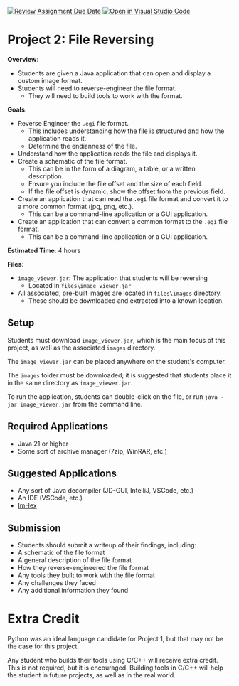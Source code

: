 [![Review Assignment Due Date](https://classroom.github.com/assets/deadline-readme-button-24ddc0f5d75046c5622901739e7c5dd533143b0c8e959d652212380cedb1ea36.svg)](https://classroom.github.com/a/MEZ8zmst)
[![Open in Visual Studio Code](https://classroom.github.com/assets/open-in-vscode-718a45dd9cf7e7f842a935f5ebbe5719a5e09af4491e668f4dbf3b35d5cca122.svg)](https://classroom.github.com/online_ide?assignment_repo_id=13717325&assignment_repo_type=AssignmentRepo)
# Project 2: File Reversing
**Overview**: 
 - Students are given a Java application that can open and display a custom image format.
 - Students will need to reverse-engineer the file format.
   - They will need to build tools to work with the format.

**Goals**:
 - Reverse Engineer the `.egi` file format.
   - This includes understanding how the file is structured and how the application reads it.
   - Determine the endianness of the file.
 - Understand how the application reads the file and displays it.
 - Create a schematic of the file format.
   - This can be in the form of a diagram, a table, or a written description.
   - Ensure you include the file offset and the size of each field.
   - If the file offset is dynamic, show the offset from the previous field.
 - Create an application that can read the `.egi` file format and convert it to a more common format (jpg, png, etc.).
   - This can be a command-line application or a GUI application.
 - Create an application that can convert a common format to the `.egi` file format.
    - This can be a command-line application or a GUI application.

**Estimated Time**: 4 hours

**Files**:
 - `image_viewer.jar`: The application that students will be reversing
   - Located in `files\image_viewer.jar`
 - All associated, pre-built images are located in `files\images` directory.
   - These should be downloaded and extracted into a known location.

## Setup
Students must download `image_viewer.jar`, which is the main focus of this project, as well as the associated `images` directory.

The `image_viewer.jar` can be placed anywhere on the student's computer.

The `images` folder must be downloaded; it is suggested that students place it in the same directory as `image_viewer.jar`.

To run the application, students can double-click on the file, or run `java -jar image_viewer.jar` from the command line.

## Required Applications
  - Java 21 or higher
  - Some sort of archive manager (7zip, WinRAR, etc.)

## Suggested Applications
  - Any sort of Java decompiler (JD-GUI, IntelliJ, VSCode, etc.)
  - An IDE (VSCode, etc.)
  - [ImHex](https://imhex.werwolv.net)

## Submission
- Students should submit a writeup of their findings, including:
 - A schematic of the file format
 - A general description of the file format
 - How they reverse-engineered the file format
 - Any tools they built to work with the file format
 - Any challenges they faced
 - Any additional information they found

# Extra Credit
Python was an ideal language candidate for Project 1, but that may not be the case for this project.

Any student who builds their tools using C/C++ will receive extra credit. This is not required, but it is encouraged.
Building tools in C/C++ will help the student in future projects, as well as in the real world.